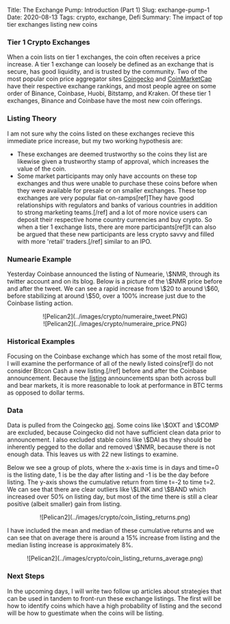 Title: The Exchange Pump: Introduction (Part 1)
Slug: exchange-pump-1
Date: 2020-08-13
Tags: crypto, exchange, Defi
Summary: The impact of top tier exchanges listing new coins

<h3>Tier 1 Crypto Exchanges</h3>
<p>
When a coin lists on tier 1 exchanges, the coin often receives a price increase.
A tier 1 exchange can loosely be defined as an exchange that is secure, has good liquidity, and is trusted by the community. Two of the most popular coin price aggregator sites 
<a href="https://www.coingecko.com/en/exchanges" target="_blank">Coingecko</a> and 
<a href="https://coinmarketcap.com/rankings/exchanges/" target="_blank">CoinMarketCap</a> have their respective exchange rankings, and most people agree on some order of Binance, Coinbase, Huobi, Bitstamp, and Kraken.
Of these tier 1 exchanges, Binance and Coinbase have the most new coin offerings.
</p>

<h3>Listing Theory</h3>
<p>
I am not sure why the coins listed on these exchanges recieve this immediate price increase, but my two working hypothesis are:
</p>

<ul>
  <li>These exchanges are deemed trustworthy so the coins they list are likewise given a trustworthy stamp of approval, which increases the value of the coin.</li>
  <li>Some market participants may only have accounts on these top exchanges and thus were unable to purchase these coins before when they were available for presale or on smaller exchanges. 
  These top exchanges are very popular fiat on-ramps[ref]They have good relationships with regulators and banks of various countries in addition to strong marketing teams.[/ref] and a lot of more novice users can deposit their respective home country currencies and buy crypto.
  So when a tier 1 exchange lists, there are more participants[ref]It can also be argued that these new participants are less crypto savvy and filled with more 'retail' traders.[/ref] similar to an IPO.</li>
</ul>

<h3>Numearie Example</h3>
<p>
Yesterday Coinbase announced the listing of Numearie, \$NMR, through its twitter account and on its blog. 
Below is a picture of the \$NMR price before and after the tweet.
We can see a rapid increase from \$20 to around \$60, before stabilizing at around \$50, over a 100% increase just due to the Coinbase listing action. 
</p>

<center>
![Pelican2](../images/crypto/numeraire_tweet.PNG)
</center>

<center>
![Pelican2](../images/crypto/numeraire_price.PNG)
</center>

<h3>Historical Examples</h3>
<p>
Focusing on the Coinbase exchange which has some of the most retail flow, I will examine the performance of all of the newly listed coins[ref]I do not consider Bitcon Cash a new listing.[/ref]
before and after the Coinbase announcement.
Because the <a href="https://blog.coinbase.com/tagged/coinbase-pro" target="_blank">listing</a> announcements span both across bull and bear markets, it is more reasonable to look at performance in BTC terms as opposed to dollar terms.
</p>

<h3>Data</h3>
<p>
Data is pulled from the Coingecko <a href="https://www.coingecko.com/en/api" target="_blank">api</a>. Some coins like \$OXT and \$COMP are excluded, because Coingecko did not have sufficient clean data prior to announcement.
I also excluded stable coins like \$DAI as they should be inherently pegged to the dollar and removed \$NMR, because there is not enough data.
This leaves us with 22 new listings to examine.
</p>
<p>
Below we see a group of plots, where the x-axis time is in days and time=0 is the listing date, 1 is be the day after listing and -1 is be the day before listing.
The y-axis shows the cumulative return from time t=-2 to time t=2.
We can see that there are clear outliers like \$LINK and \$BAND which increased over 50% on listing day, but most of the time there is still a clear positive (albeit smaller) gain from listing.
</p>

<center>
![Pelican2](../images/crypto/coin_listing_returns.png)
</center>

<p>
I have included the mean and median of these cumulative returns and we can see that on average there is around a 15% increase from listing and the median listing increase is approximately 8%.
</p>

<center>
![Pelican2](../images/crypto/coin_listing_returns_average.png)
</center>

<h3>Next Steps</h3>
<p>
In the upcoming days, I will write two follow up articles about strategies that can be used in tandem to front-run these exchange listings. 
The first will be how to identify coins which have a high probability of listing and the second will be how to guestimate when the coins will be listing.
</p>

